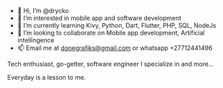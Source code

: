 - 👋 Hi, I’m @drycko
- 👀 I’m interested in mobile app and software development
- 🌱 I’m currently learning Kivy, Python, Dart, Flutter, PHP, SQL, NodeJs
- 💞️ I’m looking to collaborate on Mobile app development, Artificial intellingence
- 📫 Email me at donegrafiks@gmail.com or whatsapp +27712441496

Tech enthusiast, go-getter, software engineer I specialize in  and more...

Everyday is a lesson to me.

<!---
drycko/drycko is a ✨ special ✨ repository because its `README.md` (this file) appears on your GitHub profile.
You can click the Preview link to take a look at your changes.
--->
